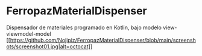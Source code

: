 # FerropazMaterialDispenser
Dispensador de materiales programado en Kotlin, bajo modelo view-viewmodel-model
[[https://github.com/Nojipiz/FerropazMaterialDispenser/blob/main/screenshots/screenshot01.jpg|alt=octocat]]
